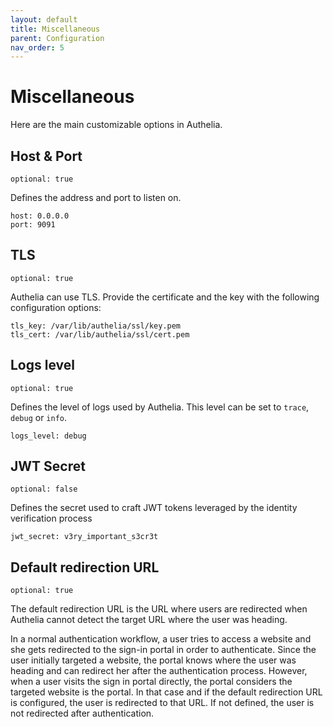 ```yaml
---
layout: default
title: Miscellaneous
parent: Configuration
nav_order: 5
---
```


# Miscellaneous

Here are the main customizable options in Authelia.

## Host & Port

`optional: true`

Defines the address and port to listen on.

    host: 0.0.0.0
    port: 9091

## TLS

`optional: true`

Authelia can use TLS. Provide the certificate and the key with the
following configuration options:

    tls_key: /var/lib/authelia/ssl/key.pem
    tls_cert: /var/lib/authelia/ssl/cert.pem


## Logs level

`optional: true`

Defines the level of logs used by Authelia. This level can be set to
`trace`, `debug` or `info`.

    logs_level: debug


## JWT Secret

`optional: false`

Defines the secret used to craft JWT tokens leveraged by the identity
verification process

    jwt_secret: v3ry_important_s3cr3t

## Default redirection URL

`optional: true`

The default redirection URL is the URL where users are redirected when Authelia
cannot detect the target URL where the user was heading.

In a normal authentication workflow, a user tries to access a website and she
gets redirected to the sign-in portal in order to authenticate. Since the user
initially targeted a website, the portal knows where the user was heading and
can redirect her after the authentication process.
However, when a user visits the sign in portal directly, the portal considers
the targeted website is the portal. In that case and if the default redirection URL
is configured, the user is redirected to that URL. If not defined, the user is not
redirected after authentication.
